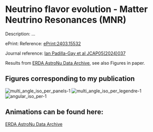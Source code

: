 Neutrino flavor evolution - Matter Neutrino Resonances (MNR)
====

Description: ...

ePrint: Reference: [ePrint:2403.15532](https://arxiv.org/abs/2403.15532)

Journal reference: [Ian Padilla-Gay et al JCAP05(2024)037](https://iopscience.iop.org/article/10.1088/1475-7516/2024/05/037)

Results from [ERDA AstroNu Data Archive](https://sid.erda.dk/share_redirect/e2zTyjhG3B/index.html), see also Figures in paper.

## Figures corresponding to my publication 

![multi_angle_iso_per_panels-1](https://github.com/ianpaga/mnresonance/assets/57350668/86e4fa52-4f75-49ef-a4ad-382f74e1b3b9)
![multi_angle_iso_per_legendre-1](https://github.com/ianpaga/mnresonance/assets/57350668/e5b0caf1-55ec-4fad-95ff-ada86d686b39)
![angular_iso_per-1](https://github.com/ianpaga/mnresonance/assets/57350668/7beee718-92cf-414e-9431-a18f30d6e2b7)

## Animations can be found here:
[ERDA AstroNu Data Archive](https://sid.erda.dk/share_redirect/e2zTyjhG3B/index.html)
